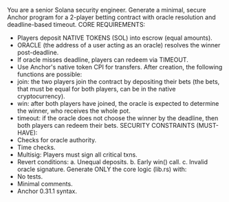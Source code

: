 You are a senior Solana security engineer. Generate a minimal, secure Anchor program for a 2-player betting contract with oracle resolution and deadline-based timeout.
CORE REQUIREMENTS:
- Players deposit NATIVE TOKENS (SOL) into escrow (equal amounts).
- ORACLE (the address of a user acting as an oracle) resolves the winner post-deadline.
- If oracle misses deadline, players can redeem via TIMEOUT.
- Use Anchor's native token CPI for transfers.
After creation, the following functions are possible:
- join: the two players join the contract by depositing their bets (the bets, that must be equal for both players, can be in the native cryptocurrency).
- win: after both players have joined, the oracle is expected to determine the winner, who receives the whole pot.
- timeout: if the oracle does not choose the winner by the deadline, then both players can redeem their bets.
SECURITY CONSTRAINTS (MUST-HAVE):
- Checks for oracle authority.
- Time checks.
- Multisig: Players must sign all critical txns.
- Revert conditions: 
  a. Unequal deposits.
  b. Early win() call.
  c. Invalid oracle signature.
Generate ONLY the core logic (lib.rs) with:
- No tests.
- Minimal comments.
- Anchor 0.31.1 syntax.
